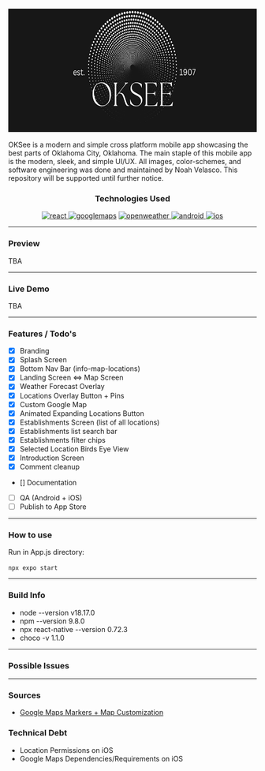 <p align="center">
<img src="./assets/images/logo_land.png" alt="Alternative text" title="App Splash Logo" height="250"/>
</p>

OKSee is a modern and simple cross platform mobile app showcasing the best parts of Oklahoma City, Oklahoma. The main staple of this mobile app is the modern, sleek, and simple UI/UX. All images, color-schemes, and software engineering was done and maintained by Noah Velasco. This repository will be supported until further notice.

<h3 align="center">Technologies Used</h3>
<p align="center">
<a href="https://reactnative.dev/docs/getting-started?guide=android" target="_blank" rel="noreferrer"> <img src="https://www.vectorlogo.zone/logos/reactjs/reactjs-ar21.svg" alt="react"  height="40"/></a><a href="https://www.google.com/maps" target="_blank" rel="noreferrer"> 
<img src="https://www.vectorlogo.zone/logos/google_maps/google_maps-icon.svg" alt="googlemaps"  height="40"/></a> <a href="https://openweathermap.org/api" target="_blank" rel="noreferrer"> <img src="https://openweathermap.org/themes/openweathermap/assets/img/logo_white_cropped.png" alt="openweather"  height="40"/></a><a href="https://www.android.com" target="_blank" rel="noreferrer"> <img src="https://www.vectorlogo.zone/logos/android/android-icon.svg" alt="android"  height="40"/></a><a href="https://www.apple.com/iphone/" target="_blank" rel="noreferrer"> <img src="https://www.vectorlogo.zone/logos/apple/apple-tile.svg" alt="ios"  height="40"/></a>

</p>

---
### Preview
TBA
<!-- <p align="center">
<img src=".\AppPreview\1.png" alt="" height="500"/>
<img src=".\AppPreview\2.png" alt="" height="500"/>
<img src=".\AppPreview\3.png" alt="" height="500"/>
</p> -->

---
### Live Demo
TBA

---
### Features / Todo's
- [x] Branding
- [x] Splash Screen
- [x] Bottom Nav Bar (info-map-locations)
- [x] Landing Screen <=> Map Screen
- [x] Weather Forecast Overlay
- [x] Locations Overlay Button + Pins
- [x] Custom Google Map
- [x] Animated Expanding Locations Button
- [x] Establishments Screen (list of all locations)
- [x] Establishments list search bar 
- [x] Establishments filter chips
- [x] Selected Location Birds Eye View
- [x] Introduction Screen 
- [x] Comment cleanup
- [] Documentation
- [ ] QA (Android + iOS)
- [ ] Publish to App Store

---
### How to use
Run in App.js directory:

`npx expo start`


---

### Build Info
* node --version v18.17.0
* npm --version 9.8.0
* npx react-native --version 0.72.3
* choco -v 1.1.0
--- 

### Possible Issues

---
### Sources

- [Google Maps Markers + Map Customization](https://youtu.be/xcn-0LyX6JY)


### Technical Debt
- Location Permissions on iOS
- Google Maps Dependencies/Requirements on iOS
